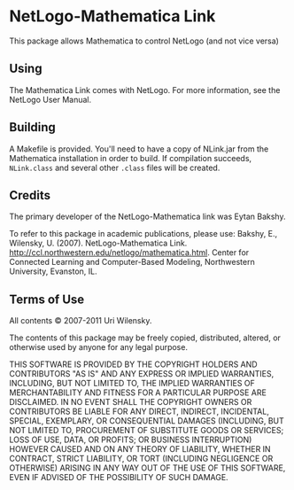 # NetLogo-Mathematica Link

This package allows Mathematica to control NetLogo (and not vice versa)

## Using

The Mathematica Link comes with NetLogo.  For more information, see the NetLogo User Manual.

## Building

A Makefile is provided.  You'll need to have a copy of NLink.jar from the Mathematica installation in order to build. If compilation succeeds, `NLink.class` and several other `.class` files will be created.

## Credits

The primary developer of the NetLogo-Mathematica link was Eytan Bakshy.

To refer to this package in academic publications, please use: Bakshy, E., Wilensky, U. (2007). NetLogo-Mathematica Link. http://ccl.northwestern.edu/netlogo/mathematica.html. Center for Connected Learning and Computer-Based Modeling, Northwestern University, Evanston, IL.

## Terms of Use

All contents © 2007-2011 Uri Wilensky.

The contents of this package may be freely copied, distributed, altered, or otherwise used by anyone for any legal purpose.

THIS SOFTWARE IS PROVIDED BY THE COPYRIGHT HOLDERS AND CONTRIBUTORS "AS IS" AND ANY EXPRESS OR IMPLIED WARRANTIES, INCLUDING, BUT NOT LIMITED TO, THE IMPLIED WARRANTIES OF MERCHANTABILITY AND FITNESS FOR A PARTICULAR PURPOSE ARE DISCLAIMED.  IN NO EVENT SHALL THE COPYRIGHT OWNERS OR CONTRIBUTORS BE LIABLE FOR ANY DIRECT, INDIRECT, INCIDENTAL, SPECIAL, EXEMPLARY, OR CONSEQUENTIAL DAMAGES (INCLUDING, BUT NOT LIMITED TO, PROCUREMENT OF SUBSTITUTE GOODS OR SERVICES; LOSS OF USE, DATA, OR PROFITS; OR BUSINESS INTERRUPTION) HOWEVER CAUSED AND ON ANY THEORY OF LIABILITY, WHETHER IN CONTRACT, STRICT LIABILITY, OR TORT (INCLUDING NEGLIGENCE OR OTHERWISE) ARISING IN ANY WAY OUT OF THE USE OF THIS SOFTWARE, EVEN IF ADVISED OF THE POSSIBILITY OF SUCH DAMAGE.
